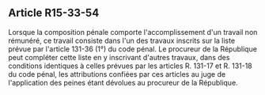 Article R15-33-54
----
Lorsque la composition pénale comporte l'accomplissement d'un travail non
rémunéré, ce travail consiste dans l'un des travaux inscrits sur la liste prévue
par l'article 131-36 (1°) du code pénal. Le procureur de la République peut
compléter cette liste en y inscrivant d'autres travaux, dans des conditions
identiques à celles prévues par les articles R. 131-17 et R. 131-18 du code
pénal, les attributions confiées par ces articles au juge de l'application des
peines étant dévolues au procureur de la République.
